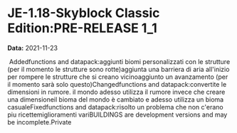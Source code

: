 # JE-1.18-Skyblock Classic Edition:PRE-RELEASE 1_1

**Data:** 2021-11-23

 Addedfunctions and datapack:aggiunti biomi personalizzati con le strutture (per il momento le strutture sono rotte)aggiunta una barriera di aria all'inizio per rompere le strutture che si creano vicinoaggiunto un avanzamento (per il momento sarà solo questo)Changedfunctions and datapack:convertite le dimensioni in rumore. il mondo adesso utilizza il rumore invece che creare una dimensioneil bioma del mondo è cambiato e adesso utilizza un bioma casualeFixedfunctions and datapack:risolto un problema che non c'erano piu ricettemiglioramenti variBUILDINGS are development versions and may be incomplete.Private
